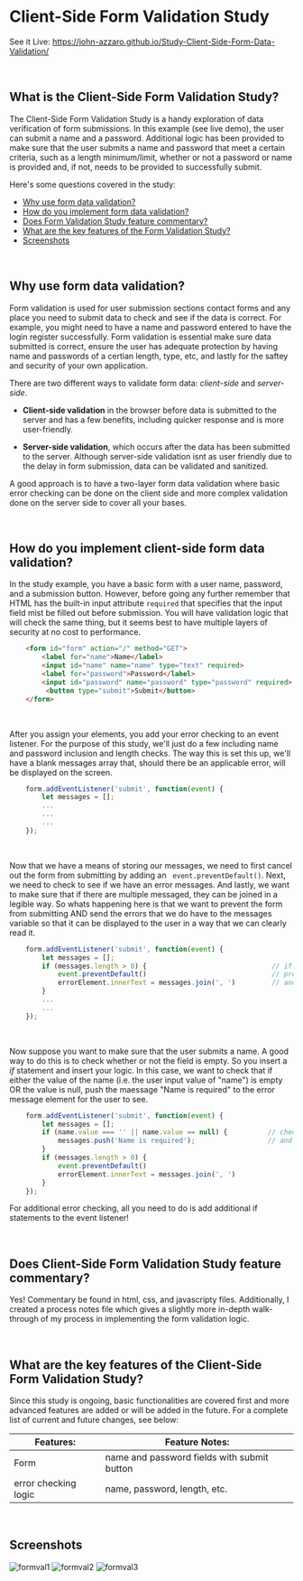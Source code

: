 # Client-Side Form Validation Study

See it Live: https://john-azzaro.github.io/Study-Client-Side-Form-Data-Validation/

<br>

## What is the Client-Side Form Validation Study?
The Client-Side Form Validation Study is a handy exploration of data verification of form submissions.  In this example (see live demo), the user can
submit a name and a password.  Additional logic has been provided to make sure that the user submits a name and password that meet a certain criteria, such 
as a length minimum/limit, whether or not a password or name is provided and, if not, needs to be provided to successfully submit.

Here's some questions covered in the study:

* [Why use form data validation?](#Screenshots)
* [How do you implement form data validation?](#Screenshots)
* [Does Form Validation Study feature commentary?](#Does-Form-Validation-Study-feature-commentary)
* [What are the key features of the Form Validation Study?](#What-are-the-key-features-of-the-Form-Validation-Study)
* [Screenshots](#Screenshots)

<br>

## Why use form data validation?
Form validation is used for user submission sections contact forms and any place you need to submit data to check and see if the data is correct.  For example, you might
need to have a name and password entered to have the login register successfully.  Form validation is essential make sure data submitted is correct, ensure the user has adequate 
protection by having name and passwords of a certian length, type, etc, and lastly for the saftey and security of your own application. 

There are two different ways to validate form data: *client-side* and *server-side*.  

* **Client-side validation** in the browser before data is submitted to the server and has a few benefits, including quicker response and is more user-friendly.  

* **Server-side validation**, which occurs after the data has been submitted to the server.  Although server-side validation isnt as user friendly due to the delay in form submission, data can be validated and sanitized.  

A good approach is to have a two-layer form data validation where basic error checking can be done on the client side and more complex validation done on the server side to cover all your bases.

<br>

## How do you implement client-side form data validation?
In the study example, you have a basic form with a user name, password, and a submission button.  However, before going any further remember that HTML has the built-in input attribute ```required``` that specifies that the input field mist be filled out before submission.  You will have validation logic that will check the same thing, but it seems best to have multiple layers of security at no cost to performance.
```html
    <form id="form" action="/" method="GET">
        <label for="name">Name</label>
        <input id="name" name="name" type="text" required>                    <== "required" added to input tag
        <label for="password">Password</label>
        <input id="password" name="password" type="password" required>        <== "required" added to input tag
         <button type="submit">Submit</button>
    </form>
```
<br>

After you assign your elements, you add your error checking to an event listener.  For the purpose of this study, we'll just do a few including name and password inclusion and length checks. The way this is set this up, we'll have a blank messages array that, should there be an applicable error, will be displayed on the screen.
```JavaScript
    form.addEventListener('submit', function(event) {                        
        let messages = [];             
        ...
        ...
        ...
    });
```

<br>

Now that we have a means of storing our messages, we need to first cancel out the form from submitting by adding an
``` event.preventDefault()```.  Next, we need to check to see if we have an error messages.  And lastly, we want to make sure that if there are multiple messaged, they can be joined in a legible way.  So whats happening here is that we want to prevent the form from submitting AND send the errors that we do have to the messages variable so that it can be displayed to the user in a way that we can clearly read it.
```JavaScript
    form.addEventListener('submit', function(event) {   
        let messages = [];  
        if (messages.length > 0) {                               // if there are any messages...
            event.preventDefault()                               // prevent defualt form submission...
            errorElement.innerText = messages.join(', ')         // and join multiple messages together.
        }
        ...
        ...
    });
```
<br>

Now suppose you want to make sure that the user submits a name.  A good way to do this is to check whether or not the field is empty.  So you insert a *if* statement and insert your logic.  In this case, we want to check that if either the value of the name (i.e. the user input value of "name") is empty OR the value is null, push the maessage "Name is required" to
the error message element for the user to see.

```JavaScript
    form.addEventListener('submit', function(event) {   
        let messages = [];  
        if (name.value === '' || name.value == null) {          // check to see if the name name is blank or null
            messages.push('Name is required');                  // and push to messages so the user can see the error.
        }
        if (messages.length > 0) { 
            event.preventDefault()  
            errorElement.innerText = messages.join(', ') 
        }
    });
```

For additional error checking, all you need to do is add additional if statements to the event listener!

<br>

## Does Client-Side Form Validation Study feature commentary?
Yes! Commentary be found in html, css, and javascripty files.  Additionally, I created a process notes file which gives a slightly more in-depth walk-through of
my process in implementing the form validation logic.

<br>

## What are the key features of the Client-Side Form Validation Study?
Since this study is ongoing, basic functionalities are covered first and more advanced features are added or will be added in the future.  For a complete list of current and future changes, see below:

| **Features:**                            | **Feature Notes:**                             |
| ---------------------------------------- | ----------------------------------------------|
| Form                                     |    name and password fields with submit button                                             |
| error checking logic                     |    name, password, length, etc.                                               |

<br>

## Screenshots
![formval1](https://user-images.githubusercontent.com/37447586/65300914-0a559100-db2a-11e9-9cc2-c4e6bc625cde.png)
![formval2](https://user-images.githubusercontent.com/37447586/65300915-0a559100-db2a-11e9-8ac1-65e9f9ad3f27.png)
![formval3](https://user-images.githubusercontent.com/37447586/65300916-0a559100-db2a-11e9-9851-3360d3d9efef.png)
